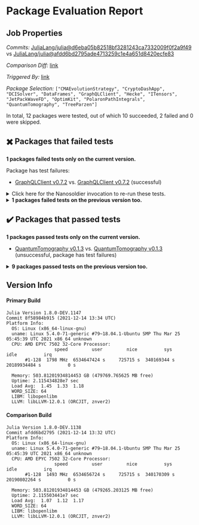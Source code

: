 # Package Evaluation Report

## Job Properties

*Commits:* [JuliaLang/julia@d6eba05b82518bf3281243ca7332009f0f2a9f49](https://github.com/JuliaLang/julia/commit/d6eba05b82518bf3281243ca7332009f0f2a9f49) vs [JuliaLang/julia@afdd6bd2795ade4713259c1e4a651d8420ecfe83](https://github.com/JuliaLang/julia/commit/afdd6bd2795ade4713259c1e4a651d8420ecfe83)

*Comparison Diff:* [link](https://github.com/JuliaLang/julia/compare/afdd6bd2795ade4713259c1e4a651d8420ecfe83..d6eba05b82518bf3281243ca7332009f0f2a9f49)

*Triggered By:* [link](https://github.com/JuliaLang/julia/pull/41640#issuecomment-993548112)

*Package Selection:* `["CMAEvolutionStrategy", "CryptoDashApp", "DCISolver", "DataFrames", "GraphQLClient", "Hecke", "ITensors", "JetPackWaveFD", "OptimKit", "PolaronPathIntegrals", "QuantumTomography", "TreeParzen"]`

In total, 12 packages were tested, out of which 10 succeeded, 2 failed and 0 were skipped.


## :heavy_multiplication_x: Packages that failed tests

**1 packages failed tests only on the current version.**

Package has test failures:

- [GraphQLClient v0.7.2](https://s3.amazonaws.com/julialang-reports/nanosoldier/pkgeval/by_hash/d6eba05_vs_afdd6bd/GraphQLClient.1.8.0-DEV-8f58984b915.log) vs. [GraphQLClient v0.7.2](https://s3.amazonaws.com/julialang-reports/nanosoldier/pkgeval/by_hash/d6eba05_vs_afdd6bd/GraphQLClient.1.8.0-DEV-afdd6bd2795.log) (successful)

<details><summary>Click here for the Nanosoldier invocation to re-run these tests.</summary>
<p>

```
@nanosoldier `runtests(["GraphQLClient"], vs = ":master")`
```

</p>
</details>


<details><summary><strong>1 packages failed tests on the previous version too.</strong></summary>
<p>

Tests became inactive:

- [CryptoDashApp v0.1.5](https://s3.amazonaws.com/julialang-reports/nanosoldier/pkgeval/by_hash/d6eba05_vs_afdd6bd/CryptoDashApp.1.8.0-DEV-8f58984b915.log)

</p>
</details>


## :heavy_check_mark: Packages that passed tests

**1 packages passed tests only on the current version.**

- [QuantumTomography v0.1.3](https://s3.amazonaws.com/julialang-reports/nanosoldier/pkgeval/by_hash/d6eba05_vs_afdd6bd/QuantumTomography.1.8.0-DEV-8f58984b915.log) vs. [QuantumTomography v0.1.3](https://s3.amazonaws.com/julialang-reports/nanosoldier/pkgeval/by_hash/d6eba05_vs_afdd6bd/QuantumTomography.1.8.0-DEV-afdd6bd2795.log) (unsuccessful, package has test failures)

<details><summary><strong>9 packages passed tests on the previous version too.</strong></summary>
<p>

- [CMAEvolutionStrategy v0.2.2](https://s3.amazonaws.com/julialang-reports/nanosoldier/pkgeval/by_hash/d6eba05_vs_afdd6bd/CMAEvolutionStrategy.1.8.0-DEV-8f58984b915.log)
- [DCISolver v0.2.4](https://s3.amazonaws.com/julialang-reports/nanosoldier/pkgeval/by_hash/d6eba05_vs_afdd6bd/DCISolver.1.8.0-DEV-8f58984b915.log)
- [DataFrames v1.3.0](https://s3.amazonaws.com/julialang-reports/nanosoldier/pkgeval/by_hash/d6eba05_vs_afdd6bd/DataFrames.1.8.0-DEV-8f58984b915.log)
- [Hecke v0.10.25](https://s3.amazonaws.com/julialang-reports/nanosoldier/pkgeval/by_hash/d6eba05_vs_afdd6bd/Hecke.1.8.0-DEV-8f58984b915.log)
- [ITensors v0.2.12](https://s3.amazonaws.com/julialang-reports/nanosoldier/pkgeval/by_hash/d6eba05_vs_afdd6bd/ITensors.1.8.0-DEV-8f58984b915.log)
- [JetPackWaveFD v0.3.4](https://s3.amazonaws.com/julialang-reports/nanosoldier/pkgeval/by_hash/d6eba05_vs_afdd6bd/JetPackWaveFD.1.8.0-DEV-8f58984b915.log)
- [OptimKit v0.3.1](https://s3.amazonaws.com/julialang-reports/nanosoldier/pkgeval/by_hash/d6eba05_vs_afdd6bd/OptimKit.1.8.0-DEV-8f58984b915.log)
- [PolaronPathIntegrals v0.1.0](https://s3.amazonaws.com/julialang-reports/nanosoldier/pkgeval/by_hash/d6eba05_vs_afdd6bd/PolaronPathIntegrals.1.8.0-DEV-8f58984b915.log)
- [TreeParzen v0.3.0](https://s3.amazonaws.com/julialang-reports/nanosoldier/pkgeval/by_hash/d6eba05_vs_afdd6bd/TreeParzen.1.8.0-DEV-8f58984b915.log)

</p>
</details>


## Version Info

#### Primary Build

```
Julia Version 1.8.0-DEV.1147
Commit 8f58984b915 (2021-12-14 13:34 UTC)
Platform Info:
  OS: Linux (x86_64-linux-gnu)
  uname: Linux 5.4.0-71-generic #79~18.04.1-Ubuntu SMP Thu Mar 25 05:45:39 UTC 2021 x86_64 unknown
  CPU: AMD EPYC 7502 32-Core Processor: 
                  speed         user         nice          sys         idle          irq
       #1-128  1798 MHz  6534647424 s     725715 s  340169344 s  20189934484 s          0 s
       
  Memory: 503.81201934814453 GB (479769.765625 MB free)
  Uptime: 2.115434828e7 sec
  Load Avg:  1.45  1.33  1.18
  WORD_SIZE: 64
  LIBM: libopenlibm
  LLVM: libLLVM-12.0.1 (ORCJIT, znver2)

```

#### Comparison Build

```
Julia Version 1.8.0-DEV.1138
Commit afdd6bd2795 (2021-12-14 13:32 UTC)
Platform Info:
  OS: Linux (x86_64-linux-gnu)
  uname: Linux 5.4.0-71-generic #79~18.04.1-Ubuntu SMP Thu Mar 25 05:45:39 UTC 2021 x86_64 unknown
  CPU: AMD EPYC 7502 32-Core Processor: 
                  speed         user         nice          sys         idle          irq
       #1-128  1493 MHz  6534656724 s     725715 s  340170309 s  20190802264 s          0 s
       
  Memory: 503.81201934814453 GB (479265.203125 MB free)
  Uptime: 2.115503441e7 sec
  Load Avg:  1.07  1.12  1.17
  WORD_SIZE: 64
  LIBM: libopenlibm
  LLVM: libLLVM-12.0.1 (ORCJIT, znver2)

```
<!-- Generated on 2021-12-14T09:50:30.287 -->
